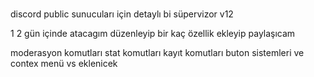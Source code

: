 # 
discord public sunucuları için detaylı bi süpervizor v12


1 2 gün içinde atacagım düzenleyip bir kaç özellik ekleyip paylaşıcam


moderasyon komutları 
stat komutları 
kayıt komutları 
buton sistemleri ve contex menü vs eklenicek
